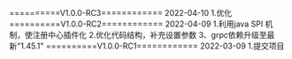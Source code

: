 ==========V1.0.0-RC3============
2022-04-10
1.优化
==========V1.0.0-RC2============
2022-04-09
1.利用java SPI 机制，使注册中心插件化
2.优化代码结构，补充设置参数
3、grpc依赖升级至最新"1.45.1"
==========V1.0.0-RC1============
2022-03-09
1.提交项目